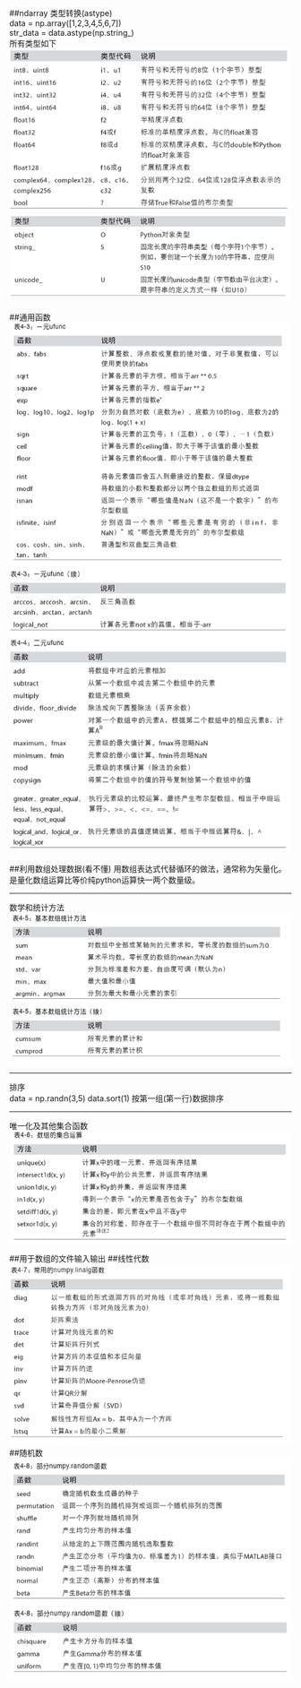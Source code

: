 ##ndarray
类型转换(astype)  
data = np.array([1,2,3,4,5,6,7])  
str_data = data.astype(np.string_)  
所有类型如下   
![Image](datatype.png)
![Image](datatype02.png) 

##通用函数
![image](func1.png)
![image](func2.png)

##利用数组处理数据(看不懂)
用数组表达式代替循环的做法，通常称为矢量化。是量化数组运算比等价纯python运算快一两个数量级。  
***
数学和统计方法  
![image](func3.png)
***
排序  
data = np.randn(3,5)
data.sort(1)		按第一组(第一行)数据排序
***
唯一化及其他集合函数
![image](func4.png)

##用于数组的文件输入输出
##线性代数
![image](func5.png)
##随机数
![image](func6.png)
![image](func7.png)


  
